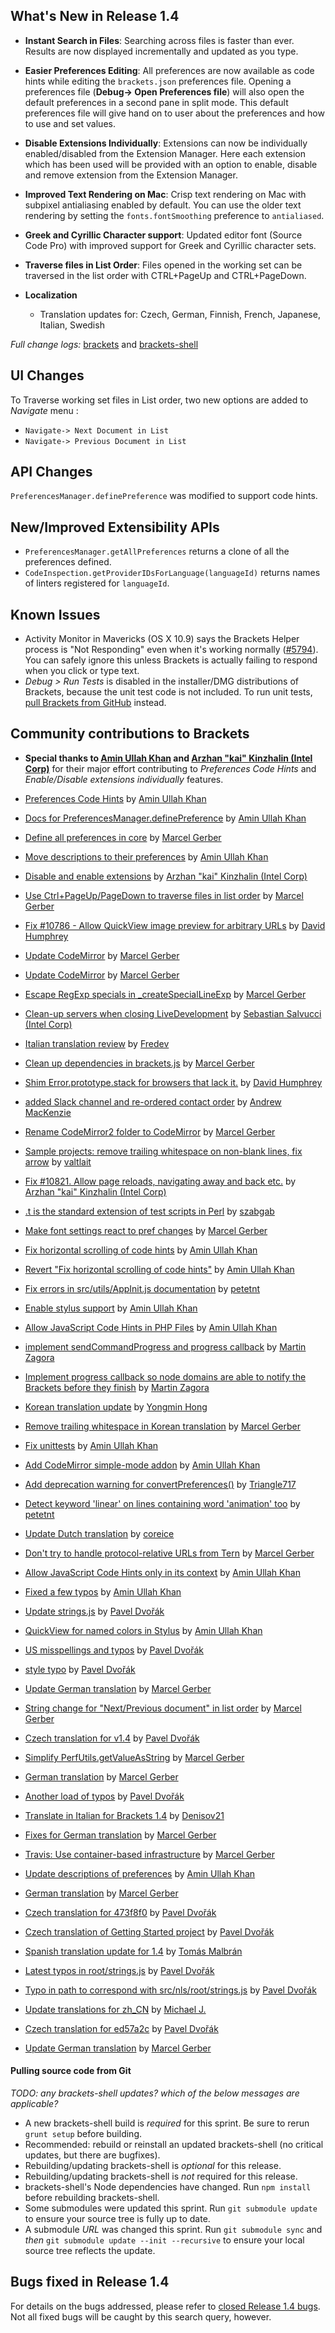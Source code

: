 What's New in Release 1.4
-------------------------
* **Instant Search in Files**: Searching across files is faster than ever. Results are now displayed incrementally and updated as you type.

* **Easier Preferences Editing**: All preferences are now available as code hints while editing the `brackets.json` preferences file. Opening a preferences file (**Debug-> Open Preferences file**) will also open the default preferences in a second pane in split mode. This default preferences file will give hand on to user about the preferences and how to use and set values.

* **Disable Extensions Individually**: Extensions can now be individually enabled/disabled from the Extension Manager. Here each extension which has been used will be provided with an option to enable, disable and remove extension from the Extension Manager. 

* **Improved Text Rendering on Mac**: Crisp text rendering on Mac with subpixel antialiasing enabled by default. You can use the older text rendering by setting the `fonts.fontSmoothing` preference to `antialiased`.

* **Greek and Cyrillic Character support**: Updated editor font (Source Code Pro) with improved support for Greek and Cyrillic character sets.

* **Traverse files in List Order**: Files opened in the working set can be traversed in the list order with CTRL+PageUp and CTRL+PageDown.

* **Localization**
   * Translation updates for: Czech, German, Finnish, French, Japanese, Italian, Swedish


_Full change logs:_ [brackets](https://github.com/adobe/brackets/compare/release-1.3...release-1.4#commits_bucket) and [brackets-shell](https://github.com/adobe/brackets-shell/compare/release-1.3...release-1.4#commits_bucket)

## UI Changes

To Traverse working set files in List order, two new options are added to _Navigate_ menu : 
- `Navigate-> Next Document in List`
- `Navigate-> Previous Document in List`

## API Changes

`PreferencesManager.definePreference` was modified to support code hints.

## New/Improved Extensibility APIs

- `PreferencesManager.getAllPreferences` returns a clone of all the preferences defined.
- `CodeInspection.getProviderIDsForLanguage(languageId)` returns names of linters registered for `languageId`.

Known Issues
------------
* Activity Monitor in Mavericks (OS X 10.9) says the Brackets Helper process is "Not Responding" even when it's working normally ([#5794](https://github.com/adobe/brackets/issues/5794)). You can safely ignore this unless Brackets is actually failing to respond when you click or type text.
* _Debug > Run Tests_ is disabled in the installer/DMG distributions of Brackets, because the unit test code is not included. To run unit tests, [pull Brackets from GitHub](https://github.com/adobe/brackets/wiki/How-to-Hack-on-Brackets#wiki-getcode) instead.


Community contributions to Brackets
-----------------------------------
* **Special thanks to [Amin Ullah Khan](https://github.com/sprintr) and [Arzhan "kai" Kinzhalin (Intel Corp)](https://github.com/busykai)** for their major effort contributing to *Preferences Code Hints* and *Enable/Disable extensions individually* features.
    
* [Preferences Code Hints](https://github.com/adobe/brackets/pull/11130) by [Amin Ullah Khan](https://github.com/sprintr)
* [Docs for PreferencesManager.definePreference](https://github.com/adobe/brackets/pull/11262) by [Amin Ullah Khan](https://github.com/sprintr)
* [Define all preferences in core](https://github.com/adobe/brackets/pull/11197) by [Marcel Gerber](https://github.com/MarcelGerber)
* [Move descriptions to their preferences](https://github.com/adobe/brackets/pull/11201) by [Amin Ullah Khan](https://github.com/sprintr)
* [Disable and enable extensions](https://github.com/adobe/brackets/pull/11184) by [Arzhan "kai" Kinzhalin (Intel Corp)](https://github.com/busykai)
* [Use Ctrl+PageUp/PageDown to traverse files in list order](https://github.com/adobe/brackets/pull/11223) by [Marcel Gerber](https://github.com/MarcelGerber)
* [Fix #10786 - Allow QuickView image preview for arbitrary URLs](https://github.com/adobe/brackets/pull/10788) by [David Humphrey](https://github.com/humphd)
* [Update CodeMirror](https://github.com/adobe/brackets/pull/11167) by [Marcel Gerber](https://github.com/MarcelGerber)
* [Update CodeMirror](https://github.com/adobe/brackets/pull/11071) by [Marcel Gerber](https://github.com/MarcelGerber)
* [Escape RegExp specials in _createSpecialLineExp](https://github.com/adobe/brackets/pull/11107) by [Marcel Gerber](https://github.com/MarcelGerber)
* [Clean-up servers when closing LiveDevelopment](https://github.com/adobe/brackets/pull/10453) by [Sebastian Salvucci (Intel Corp)](https://github.com/sebaslv)
* [Italian translation review](https://github.com/adobe/brackets/pull/11117) by [Fredev](https://github.com/Fredev)
* [Clean up dependencies in brackets.js](https://github.com/adobe/brackets/pull/10596) by [Marcel Gerber](https://github.com/MarcelGerber)
* [Shim Error.prototype.stack for browsers that lack it.](https://github.com/adobe/brackets/pull/11124) by [David Humphrey](https://github.com/humphd)
* [added Slack channel and re-ordered contact order](https://github.com/adobe/brackets/pull/11148) by [Andrew MacKenzie](https://github.com/mackenza)
* [Rename CodeMirror2 folder to CodeMirror](https://github.com/adobe/brackets/pull/11150) by [Marcel Gerber](https://github.com/MarcelGerber)
* [Sample projects: remove trailing whitespace on non-blank lines, fix arrow](https://github.com/adobe/brackets/pull/10926) by [valtlait](https://github.com/valtlait)
* [Fix #10821. Allow page reloads, navigating away and back etc.](https://github.com/adobe/brackets/pull/10822) by [Arzhan "kai" Kinzhalin (Intel Corp)](https://github.com/busykai)
* [.t is the standard extension of test scripts in Perl](https://github.com/adobe/brackets/pull/11189) by [szabgab](https://github.com/szabgab)
* [Make font settings react to pref changes](https://github.com/adobe/brackets/pull/11190) by [Marcel Gerber](https://github.com/MarcelGerber)
* [Fix horizontal scrolling of code hints](https://github.com/adobe/brackets/pull/11195) by [Amin Ullah Khan](https://github.com/sprintr)
* [Revert "Fix horizontal scrolling of code hints"](https://github.com/adobe/brackets/pull/11199) by [Amin Ullah Khan](https://github.com/sprintr)
* [Fix errors in src/utils/AppInit.js documentation](https://github.com/adobe/brackets/pull/11225) by [petetnt](https://github.com/petetnt)
* [Enable stylus support](https://github.com/adobe/brackets/pull/11234) by [Amin Ullah Khan](https://github.com/sprintr)
* [Allow JavaScript Code Hints in PHP Files](https://github.com/adobe/brackets/pull/11245) by [Amin Ullah Khan](https://github.com/sprintr)
* [implement sendCommandProgress and progress callback](https://github.com/adobe/brackets-shell/pull/509) by [Martin Zagora](https://github.com/zaggino)
* [Implement progress callback so node domains are able to notify the Brackets before they finish](https://github.com/adobe/brackets/pull/10761) by [Martin Zagora](https://github.com/zaggino)
* [Korean translation update](https://github.com/adobe/brackets/pull/11101) by [Yongmin Hong](https://github.com/revi)
* [Remove trailing whitespace in Korean translation](https://github.com/adobe/brackets/pull/11278) by [Marcel Gerber](https://github.com/MarcelGerber)
* [Fix unittests](https://github.com/adobe/brackets/pull/11275) by [Amin Ullah Khan](https://github.com/sprintr)
* [Add CodeMirror simple-mode addon](https://github.com/adobe/brackets/pull/11280) by [Amin Ullah Khan](https://github.com/sprintr)
* [Add deprecation warning for convertPreferences()](https://github.com/adobe/brackets/pull/11174) by [Triangle717](https://github.com/le717)
* [Detect keyword 'linear' on lines containing word 'animation' too](https://github.com/adobe/brackets/pull/10989) by [petetnt](https://github.com/petetnt)
* [Update Dutch translation](https://github.com/adobe/brackets/pull/11208) by [coreice](https://github.com/coreice)
* [Don't try to handle protocol-relative URLs from Tern](https://github.com/adobe/brackets/pull/10647) by [Marcel Gerber](https://github.com/MarcelGerber)
* [Allow JavaScript Code Hints only in its context](https://github.com/adobe/brackets/pull/11263) by [Amin Ullah Khan](https://github.com/sprintr)
* [Fixed a few typos](https://github.com/adobe/brackets/pull/11302) by [Amin Ullah Khan](https://github.com/sprintr)
* [Update strings.js](https://github.com/adobe/brackets/pull/11312) by [Pavel Dvořák](https://github.com/dvorapa)
* [QuickView for named colors in Stylus](https://github.com/adobe/brackets/pull/11331) by [Amin Ullah Khan](https://github.com/sprintr)
* [US misspellings and typos](https://github.com/adobe/brackets/pull/11343) by [Pavel Dvořák](https://github.com/dvorapa)
* [style typo](https://github.com/adobe/brackets/pull/11349) by [Pavel Dvořák](https://github.com/dvorapa)
* [Update German translation](https://github.com/adobe/brackets/pull/11325) by [Marcel Gerber](https://github.com/MarcelGerber)
* [String change for "Next/Previous document" in list order](https://github.com/adobe/brackets/pull/11330) by [Marcel Gerber](https://github.com/MarcelGerber)
* [Czech translation for v1.4](https://github.com/adobe/brackets/pull/11347) by [Pavel Dvořák](https://github.com/dvorapa)
* [Simplify PerfUtils.getValueAsString](https://github.com/adobe/brackets/pull/11381) by [Marcel Gerber](https://github.com/MarcelGerber)
* [German translation](https://github.com/adobe/brackets/pull/11371) by [Marcel Gerber](https://github.com/MarcelGerber)
* [Another load of typos](https://github.com/adobe/brackets/pull/11372) by [Pavel Dvořák](https://github.com/dvorapa)
* [Translate in Italian for Brackets 1.4](https://github.com/adobe/brackets/pull/11318) by [Denisov21](https://github.com/Denisov21)
* [Fixes for German translation](https://github.com/adobe/brackets/pull/11390) by [Marcel Gerber](https://github.com/MarcelGerber)
* [Travis: Use container-based infrastructure](https://github.com/adobe/brackets/pull/11391) by [Marcel Gerber](https://github.com/MarcelGerber)
* [Update descriptions of preferences](https://github.com/adobe/brackets/pull/11388) by [Amin Ullah Khan](https://github.com/sprintr)
* [German translation](https://github.com/adobe/brackets/pull/11400) by [Marcel Gerber](https://github.com/MarcelGerber)
* [Czech translation for 473f8f0](https://github.com/adobe/brackets/pull/11399) by [Pavel Dvořák](https://github.com/dvorapa)
* [Czech translation of Getting Started project](https://github.com/adobe/brackets/pull/11398) by [Pavel Dvořák](https://github.com/dvorapa)
* [Spanish translation update for 1.4](https://github.com/adobe/brackets/pull/11451) by [Tomás Malbrán](https://github.com/TomMalbran)
* [Latest typos in root/strings.js](https://github.com/adobe/brackets/pull/11444) by [Pavel Dvořák](https://github.com/dvorapa)
* [Typo in path to correspond with src/nls/root/strings.js](https://github.com/adobe/brackets/pull/11445) by [Pavel Dvořák](https://github.com/dvorapa)
* [Update translations for zh_CN](https://github.com/adobe/brackets/pull/11140) by [Michael J.](https://github.com/michaeljayt)
* [Czech translation for ed57a2c](https://github.com/adobe/brackets/pull/11454) by [Pavel Dvořák](https://github.com/dvorapa)
* [Update German translation](https://github.com/adobe/brackets/pull/11459) by [Marcel Gerber](https://github.com/MarcelGerber)

#### Pulling source code from Git
_TODO: any brackets-shell updates? which of the below messages are applicable?_

* A new brackets-shell build is _required_ for this sprint. Be sure to rerun `grunt setup` before building.
* Recommended: rebuild or reinstall an updated brackets-shell (no critical updates, but there are bugfixes).
* Rebuilding/updating brackets-shell is _optional_ for this release.
* Rebuilding/updating brackets-shell is _not_ required for this release.
* brackets-shell's Node dependencies have changed. Run `npm install` before rebuilding brackets-shell.
* Some submodules were updated this sprint. Run `git submodule update` to ensure your source tree is fully up to date.
* A submodule _URL_ was changed this sprint. Run `git submodule sync` and _then_ `git submodule update --init --recursive` to ensure your local source tree reflects the update.


Bugs fixed in Release 1.4
-------------------------
For details on the bugs addressed, please refer to [closed Release 1.4 bugs](https://github.com/adobe/brackets/issues?q=is%3Aclosed+milestone%3A%22Release+1.3%22). Not all fixed bugs will be caught by this search query, however.